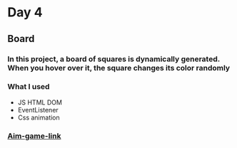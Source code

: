 # Day 4 #

## Board ##

### In this project, a board of squares is dynamically generated. When you hover over it, the square changes its color randomly ###

### What I used ###
* JS HTML DOM
* EventListener
* Css animation

### [Aim-game-link](https://veroivska.github.io/5daysChallenge/04-board/) ###
